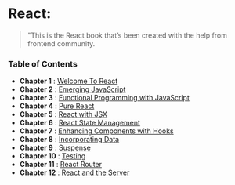 # React:

> "This is the React book that’s been created with the help from frontend community.
### Table of Contents

- **Chapter 1** : [Welcome To React](https://github.com/soc-dev/react/tree/second-edition/chapter-01)
- **Chapter 2** : [Emerging JavaScript](https://github.com/soc-dev/react/tree/second-edition/chapter-02)
- **Chapter 3** : [Functional Programming with JavaScript](https://github.com/soc-dev/react/tree/second-edition/chapter-03)
- **Chapter 4** : [Pure React](https://github.com/soc-dev/react/tree/second-edition/chapter-04)
- **Chapter 5** : [React with JSX](https://github.com/soc-dev/react/tree/second-edition/chapter-05)
- **Chapter 6** : [React State Management](https://github.com/soc-dev/react/tree/second-edition/chapter-06)
- **Chapter 7** : [Enhancing Components with Hooks](https://github.com/soc-dev/react/tree/second-edition/chapter-07)
- **Chapter 8** : [Incorporating Data](https://github.com/soc-dev/react/tree/second-edition/chapter-08)
- **Chapter 9** : [Suspense](https://github.com/soc-dev/react/tree/second-edition/chapter-09)
- **Chapter 10** : [Testing](https://github.com/soc-dev/react/tree/second-edition/chapter-10)
- **Chapter 11** : [React Router](https://github.com/soc-dev/react/tree/second-edition/chapter-11)
- **Chapter 12** : [React and the Server](https://github.com/soc-dev/react/tree/second-edition/chapter-12)
